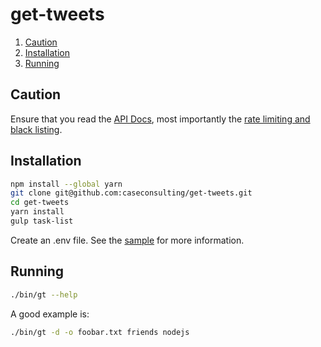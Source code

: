 # get-tweets

1. [Caution](#caution)
1. [Installation](#installation)
1. [Running](#running)

## Caution

Ensure that you read the [API Docs](https://dev.twitter.com/docs), most importantly the [rate limiting and black listing](https://dev.twitter.com/rest/public/rate-limiting).

## Installation

```sh
npm install --global yarn
git clone git@github.com:caseconsulting/get-tweets.git
cd get-tweets
yarn install 
gulp task-list
```

Create an .env file. See the [sample](env.example) for more information.

## Running

```sh
./bin/gt --help
```

A good example is:

```sh
./bin/gt -d -o foobar.txt friends nodejs
```
